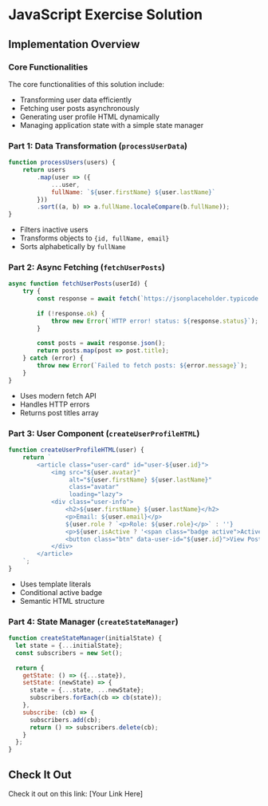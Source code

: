 # JavaScript Exercise Solution

## Implementation Overview

### Core Functionalities
The core functionalities of this solution include:
- Transforming user data efficiently
- Fetching user posts asynchronously
- Generating user profile HTML dynamically
- Managing application state with a simple state manager

### Part 1: Data Transformation (`processUserData`)
```javascript
function processUsers(users) {
    return users
        .map(user => ({
            ...user,
            fullName: `${user.firstName} ${user.lastName}`
        }))
        .sort((a, b) => a.fullName.localeCompare(b.fullName));
}
```
- Filters inactive users
- Transforms objects to `{id, fullName, email}`
- Sorts alphabetically by `fullName`

### Part 2: Async Fetching (`fetchUserPosts`)
```javascript
async function fetchUserPosts(userId) {
    try {
        const response = await fetch(`https://jsonplaceholder.typicode.com/posts?userId=${userId}`);
        
        if (!response.ok) {
            throw new Error(`HTTP error! status: ${response.status}`);
        }
        
        const posts = await response.json();
        return posts.map(post => post.title);
    } catch (error) {
        throw new Error(`Failed to fetch posts: ${error.message}`);
    }
}
```
- Uses modern fetch API
- Handles HTTP errors
- Returns post titles array

### Part 3: User Component (`createUserProfileHTML`)
```javascript
function createUserProfileHTML(user) {
    return `
        <article class="user-card" id="user-${user.id}">
            <img src="${user.avatar}" 
                 alt="${user.firstName} ${user.lastName}" 
                 class="avatar"
                 loading="lazy">
            <div class="user-info">
                <h2>${user.firstName} ${user.lastName}</h2>
                <p>Email: ${user.email}</p>
                ${user.role ? `<p>Role: ${user.role}</p>` : ''}
                <p>${user.isActive ? '<span class="badge active">Active</span>' : '<span class="badge inactive">Inactive</span>'}</p>
                <button class="btn" data-user-id="${user.id}">View Posts</button>
            </div>
        </article>
    `;
}
```
- Uses template literals
- Conditional active badge
- Semantic HTML structure

### Part 4: State Manager (`createStateManager`)
```javascript
function createStateManager(initialState) {
  let state = {...initialState};
  const subscribers = new Set();
  
  return {
    getState: () => ({...state}),
    setState: (newState) => {
      state = {...state, ...newState};
      subscribers.forEach(cb => cb(state));
    },
    subscribe: (cb) => {
      subscribers.add(cb);
      return () => subscribers.delete(cb);
    }
  };
}
```

## Check It Out
Check it out on this link: [Your Link Here]
